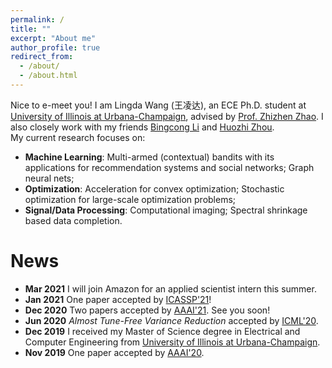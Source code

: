 ```yaml
---
permalink: /
title: ""
excerpt: "About me"
author_profile: true
redirect_from: 
  - /about/
  - /about.html
---
```


Nice to e-meet you! I am Lingda Wang (王凌达), an ECE Ph.D. student at [University of Illinois at Urbana-Champaign](https://illinois.edu), advised by [Prof. Zhizhen Zhao](http://zhizhenz.ece.illinois.edu). I also closely work with my friends [Bingcong Li](https://bingcongli.github.io) and [Huozhi Zhou](https://scholar.google.com/citations?user=nHKsiE0AAAAJ&hl=en). <br>
My current research focuses on: <br>
- **Machine Learning**: Multi-armed (contextual) bandits with its applications for recommendation systems and social
networks; Graph neural nets; <br>
- **Optimization**: Acceleration for convex optimization; Stochastic optimization for large-scale optimization problems; <br>
- **Signal/Data Processing**: Computational imaging; Spectral shrinkage based data completion. 

News
======

- **Mar 2021** I will join Amazon for an applied scientist intern this summer.
- **Jan 2021** One paper accepted by [ICASSP'21](https://2021.ieeeicassp.org)!
- **Dec 2020** Two papers accepted by [AAAI'21](https://aaai.org/Conferences/AAAI-21/). See you soon!
- **Jun 2020** *Almost Tune-Free Variance Reduction* accepted by [ICML'20](https://icml.cc). 
- **Dec 2019** I received my Master of Science degree in Electrical and Computer Engineering from [University of Illinois at Urbana-Champaign](https://illinois.edu).
- **Nov 2019** One paper accepted by [AAAI'20](https://aaai.org/Conferences/AAAI-20/).

<script type="text/javascript" id="clustrmaps" src="//cdn.clustrmaps.com/map_v2.js?cl=ffffff&w=300&t=tt&d=vHPDWfxO3JCVhW3wzeg9Vkj_aFySbHbwLpo1H-H9QiA&co=2d78ad&cmo=3acc3a&cmn=ff5353&ct=ffffff"></script>











